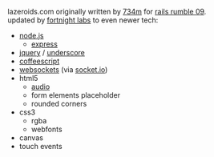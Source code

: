lazeroids.com originally written by [734m] for [rails rumble 09].<br/>
updated by [fortnight labs] to even newer tech:

  * [node.js](http://nodejs.org)
    * [express](http://expressjs.com)
  * [jquery](http://jquery.com) / [underscore](http://documentcloud.github.com/underscore/)
  * [coffeescript](http://jashkenas.github.com/coffee-script/)
  * [websockets](http://www.whatwg.org/specs/web-apps/current-work/complete/network.html#network) (via [socket.io](http://www.learnboost.com/socket-io-sockets-for-the-rest-of-us/))
  * html5
    * [audio](http://www.w3.org/TR/html5/video.html#audio)
    * form elements placeholder
    * rounded corners
  * css3
    * rgba
    * webfonts
  * canvas
  * touch events

[734m]:http://r09.railsrumble.com/teams/734m
[rails rumble 09]:http://r09.railsrumble.com
[fortnight labs]:http://fortnightlabs.com
